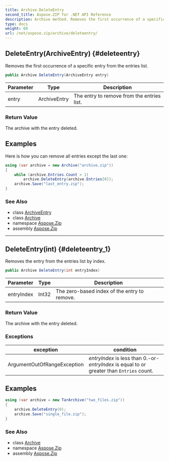 ```yaml
---
title: Archive.DeleteEntry
second_title: Aspose.ZIP for .NET API Reference
description: Archive method. Removes the first occurrence of a specific entry from the entries list
type: docs
weight: 60
url: /net/aspose.zip/archive/deleteentry/
---
```

## DeleteEntry(ArchiveEntry) {#deleteentry}

Removes the first occurrence of a specific entry from the entries list.

```csharp
public Archive DeleteEntry(ArchiveEntry entry)
```

| Parameter | Type | Description |
| --- | --- | --- |
| entry | ArchiveEntry | The entry to remove from the entries list. |

### Return Value

The archive with the entry deleted.

## Examples

Here is how you can remove all entries except the last one:

```csharp
using (var archive = new Archive("archive.zip"))
{
    while (archive.Entries.Count > 1)
        archive.DeleteEntry(archive.Entries[0]);
    archive.Save("last_entry.zip");
}
```

### See Also

* class [ArchiveEntry](../../archiveentry/)
* class [Archive](../)
* namespace [Aspose.Zip](../../archive/)
* assembly [Aspose.Zip](../../../)

---

## DeleteEntry(int) {#deleteentry_1}

Removes the entry from the entries list by index.

```csharp
public Archive DeleteEntry(int entryIndex)
```

| Parameter | Type | Description |
| --- | --- | --- |
| entryIndex | Int32 | The zero-based index of the entry to remove. |

### Return Value

The archive with the entry deleted.

### Exceptions

| exception | condition |
| --- | --- |
| ArgumentOutOfRangeException | *entryIndex* is less than 0.-or- *entryIndex* is equal to or greater than `Entries` count. |

## Examples

```csharp
using (var archive = new TarArchive("two_files.zip"))
{
    archive.DeleteEntry(0);
    archive.Save("single_file.zip");
}
```

### See Also

* class [Archive](../)
* namespace [Aspose.Zip](../../archive/)
* assembly [Aspose.Zip](../../../)


